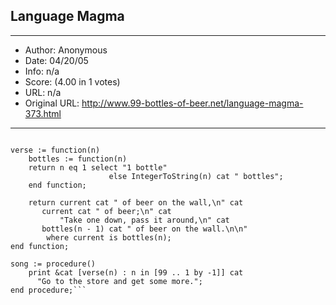 
## Language Magma ##
---
- Author: Anonymous
- Date: 04/20/05
- Info: n/a
- Score:  (4.00 in 1 votes)
- URL: n/a
- Original URL: http://www.99-bottles-of-beer.net/language-magma-373.html
---

```Magma is a computer algebra system from Australia.

verse := function(n)
    bottles := function(n)
	return n eq 1 select "1 bottle" 
                      else IntegerToString(n) cat " bottles";
    end function;

    return current cat " of beer on the wall,\n" cat
	   current cat " of beer;\n" cat
           "Take one down, pass it around,\n" cat
	   bottles(n - 1) cat " of beer on the wall.\n\n"
		where current is bottles(n);
end function;

song := procedure()
    print &cat [verse(n) : n in [99 .. 1 by -1]] cat 
	  "Go to the store and get some more.";
end procedure;```